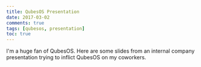 ```yaml
---
title: QubesOS Presentation
date: 2017-03-02
comments: true
tags: [qubesos, presentation]
toc: true
---
```


I'm a huge fan of QubesOS.  Here are some slides from an internal company presentation trying to inflict QubesOS on my coworkers.
<!--more-->
<script async class="speakerdeck-embed" data-id="5efcb0cba6654f54b262e8bc10f0232a" data-ratio="1.77777777777778" src="//speakerdeck.com/assets/embed.js"></script>
